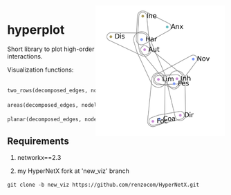 <img src="figs/banner.png" align="right" width="300pt">

# hyperplot
Short library to plot high-order interactions.


Visualization functions:
```python

two_rows(decomposed_edges, nodelabels=nodelabels, nodecolors=nodecolors, column_spacing=2.5, nodesize=0.11, subplot_width=12)

areas(decomposed_edges, nodelabels=None, nodecolors=None, edgecolors=None, linewidth=1)

planar(decomposed_edges, nodes, nodelabels=nodelabels)
```

## Requirements

1. networkx==2.3

2. my HyperNetX fork at 'new_viz' branch
 
`git clone -b new_viz https://github.com/renzocom/HyperNetX.git`
